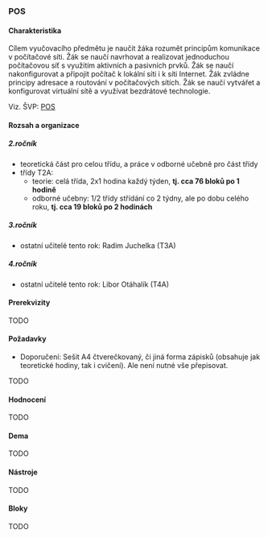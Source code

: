 ### POS

#### Charakteristika
Cílem vyučovacího předmětu je naučit žáka rozumět principům komunikace v počítačové síti. Žák se naučí navrhovat a realizovat jednoduchou počítačovou síť s využitím aktivních a pasivních prvků. Žák se naučí nakonfigurovat a připojit počítač k lokální síti i k síti Internet. Žák zvládne principy adresace a routování v počítačových sítích. Žák se naučí vytvářet a konfigurovat virtuální sítě a využívat bezdrátové technologie.

Viz. ŠVP: [POS](svp-temata.md)

#### Rozsah a organizace

##### 2.ročník
- teoretická část pro celou třídu, a práce v odborné učebně pro část třídy
- třídy T2A:
  - teorie: celá třída, 2x1 hodina každý týden, **tj. cca 76 bloků po 1 hodině**
  - odborné učebny: 1/2 třídy střídání co 2 týdny, ale po dobu celého roku, **tj. cca 19 bloků po 2 hodinách**

##### 3.ročník

- ostatní učitelé tento rok: Radim Juchelka (T3A)

##### 4.ročník

- ostatní učitelé tento rok: Libor Otáhalík (T4A)

#### Prerekvizity

TODO

#### Požadavky

- Doporučení: Sešit A4 čtverečkovaný, či jiná forma zápisků (obsahuje jak teoretické hodiny, tak i cvičení). Ale není nutné vše přepisovat.

TODO

#### Hodnocení

TODO

#### Dema

TODO

#### Nástroje

TODO

#### Bloky

TODO